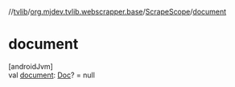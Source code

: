 //[tvlib](../../../index.md)/[org.mjdev.tvlib.webscrapper.base](../index.md)/[ScrapeScope](index.md)/[document](document.md)

# document

[androidJvm]\
val [document](document.md): [Doc](../../org.mjdev.tvlib.webscrapper.select/-doc/index.md)? = null

